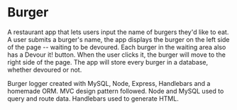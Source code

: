 # Burger

A restaurant app that lets users input the name of burgers they'd like to eat.
A user submits a burger's name, the app displays the burger on the left side of the page -- waiting to be devoured.
Each burger in the waiting area also has a Devour it! button. 
When the user clicks it, the burger will move to the right side of the page.
The app will store every burger in a database, whether devoured or not.

Burger logger created with MySQL, Node, Express, Handlebars and a homemade ORM. 
MVC design pattern followed. 
Node and MySQL used to query and route data.
Handlebars used to generate HTML.
